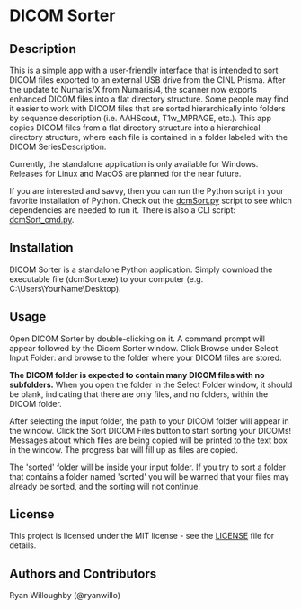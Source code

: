 # DICOM Sorter

## Description

This is a simple app with a user-friendly interface that is intended to sort DICOM files exported to an external USB drive from the CINL Prisma. After the update to Numaris/X from Numaris/4, the scanner now exports enhanced DICOM files into a flat directory structure. Some people may find it easier to work with DICOM files that are sorted hierarchically into folders by sequence description (i.e. AAHScout, T1w_MPRAGE, etc.). This app copies DICOM files from a flat directory structure into a hierarchical directory structure, where each file is contained in a folder labeled with the DICOM SeriesDescription.

Currently, the standalone application is only available for Windows. Releases for Linux and MacOS are planned for the near future.

If you are interested and savvy, then you can run the Python script in your favorite installation of Python. Check out the [dcmSort.py](dcmSort.py) script to see which dependencies are needed to run it. There is also a CLI script: [dcmSort_cmd.py](dcmSort_cmd.py).

## Installation

DICOM Sorter is a standalone Python application. Simply download the executable file (dcmSort.exe) to your computer (e.g. C:\Users\YourName\Desktop).

## Usage

Open DICOM Sorter by double-clicking on it. A command prompt will appear followed by the Dicom Sorter window. Click Browse under Select Input Folder: and browse to the folder where your DICOM files are stored.

__The DICOM folder is expected to contain many DICOM files with no subfolders.__ When you open the folder in the Select Folder window, it should be blank, indicating that there are only files, and no folders, within the DICOM folder.

After selecting the input folder, the path to your DICOM folder will appear in the window. Click the Sort DICOM Files button to start sorting your DICOMs! Messages about which files are being copied will be printed to the text box in the window. The progress bar will fill up as files are copied.

The 'sorted' folder will be inside your input folder. If you try to sort a folder that contains a folder named 'sorted' you will be warned that your files may already be sorted, and the sorting will not continue.

## License

This project is licensed under the MIT license - see the [LICENSE](LICENSE) file for details.

## Authors and Contributors

Ryan Willoughby (@ryanwillo)


